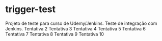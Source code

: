 # trigger-test
Projeto de teste para curso de Udemy/Jenkins.
Teste de integração com Jenkins.
Tentativa 2
Tentativa 3
Tentativa 4
Tentativa 5
Tentativa 6
Tentativa 7
Tentativa 8
Tentativa 9
Tentativa 10
